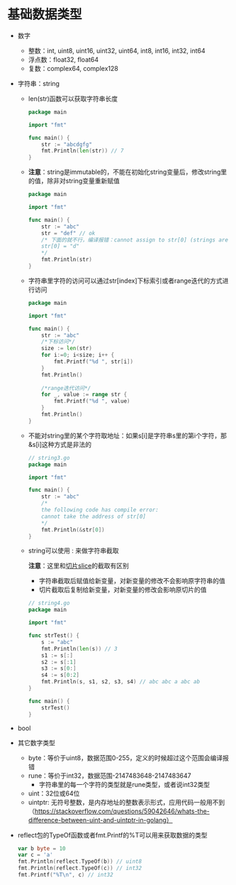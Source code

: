 # 基础数据类型
* 数字
    * 整数：int, uint8, uint16, uint32, uint64, int8, int16, int32, int64
    * 浮点数：float32, float64
    * 复数：complex64, complex128
    
* 字符串：string

    * len(str)函数可以获取字符串长度

        ```go
        package main
        
        import "fmt"
        
        func main() {
            str := "abcdgfg"
            fmt.Println(len(str)) // 7
        }
        ```

    * **注意**：string是immutable的，不能在初始化string变量后，修改string里的值，除非对string变量重新赋值

        ```go
        package main
        
        import "fmt"
        
        func main() {
            str := "abc"
            str = "def" // ok
            /* 下面的就不行，编译报错：cannot assign to str[0] (strings are immutable)
            str[0] = "d"
            */
            fmt.Println(str)
        }
        ```

    * 字符串里字符的访问可以通过str[index]下标索引或者range迭代的方式进行访问

        ```go
        package main
        
        import "fmt"
        
        func main() {
            str := "abc"
            /*下标访问*/
            size := len(str)
            for i:=0; i<size; i++ {
                fmt.Printf("%d ", str[i])
            }
            fmt.Println()
            
            /*range迭代访问*/
            for _, value := range str {
                fmt.Printf("%d ", value)
            }
            fmt.Println()
        }
        ```

    * 不能对string里的某个字符取地址：如果s[i]是字符串s里的第i个字符，那&s[i]这种方式是非法的

        ```go
        // string3.go
        package main
        
        import "fmt"
        
        func main() {
        	str := "abc"
        	/*
        	the following code has compile error:
        	cannot take the address of str[0]
        	*/
        	fmt.Println(&str[0])
        }
        ```

    * string可以使用 : 来做字符串截取

        **注意**：这里和[切片slice](../lesson13)的截取有区别
        
        * 字符串截取后赋值给新变量，对新变量的修改不会影响原字符串的值
        * 切片截取后复制给新变量，对新变量的修改会影响原切片的值
        
        ```go
        // string4.go
        package main
        
        import "fmt"
        
        func strTest() {
        	s := "abc"
        	fmt.Println(len(s)) // 3
        	s1 := s[:]
        	s2 := s[:1]
        	s3 := s[0:]
        	s4 := s[0:2]
        	fmt.Println(s, s1, s2, s3, s4) // abc abc a abc ab
        }
        
        func main() {
        	strTest()
        }
        ```
        
        

* bool

* 其它数字类型
    * byte：等价于uint8，数据范围0-255，定义的时候超过这个范围会编译报错
    * rune：等价于int32，数据范围-2147483648-2147483647
      * 字符串里的每一个字符的类型就是rune类型，或者说int32类型
    * uint：32位或64位
    * uintptr: 无符号整数，是内存地址的整数表示形式，应用代码一般用不到（https://stackoverflow.com/questions/59042646/whats-the-difference-between-uint-and-uintptr-in-golang）
    
* reflect包的TypeOf函数或者fmt.Printf的%T可以用来获取数据的类型

    ```go
    var b byte = 10
    var c = 'a'
    fmt.Println(reflect.TypeOf(b)) // uint8
    fmt.Println(reflect.TypeOf(c)) // int32
    fmt.Printf("%T\n", c) // int32
    ```
    
    
